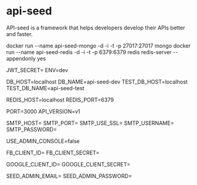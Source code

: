 # api-seed

API-seed is a framework that helps developers develop their APIs better and faster.

docker run --name api-seed-mongo -d -i -t -p 27017:27017 mongo
docker run --name api-seed-redis -d -i -t -p 6379:6379 redis redis-server --appendonly yes

JWT_SECRET=
ENV=dev

DB_HOST=localhost
DB_NAME=api-seed-dev
TEST_DB_HOST=localhost
TEST_DB_NAME=api-seed-test

REDIS_HOST=localhost
REDIS_PORT=6379

PORT=3000
API_VERSION=v1

SMTP_HOST=
SMTP_PORT=
SMTP_USE_SSL=
SMTP_USERNAME=
SMTP_PASSWORD=

USE_ADMIN_CONSOLE=false

FB_CLIENT_ID=
FB_CLIENT_SECRET=

GOOGLE_CLIENT_ID=
GOOGLE_CLIENT_SECRET=

SEED_ADMIN_EMAIL=
SEED_ADMIN_PASSWORD=
